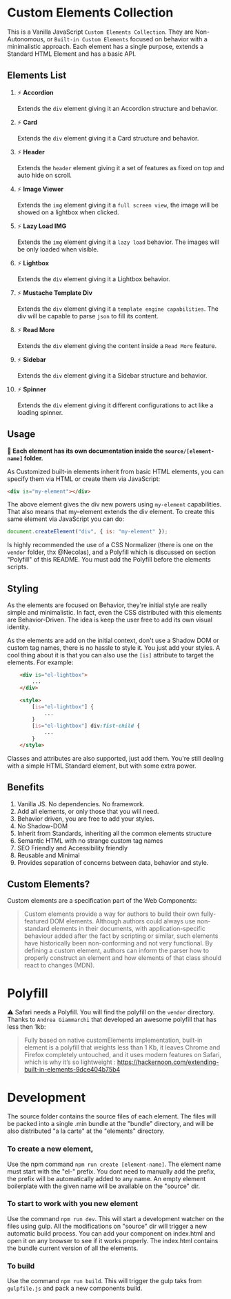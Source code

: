 # Custom Elements Collection

This is a Vanilla JavaScript `Custom Elements Collection`. They are Non-Autonomous, or `Built-in Custom Elements` focused on behavior with a minimalistic approach. Each element has a single purpose, extends a Standard HTML Element and has a basic API.

## Elements List

01. :zap: **Accordion**

	Extends the `div` element giving it an Accordion structure and behavior.

02. :zap: **Card**

	Extends the `div` element giving it a Card structure and behavior.

03. :zap: **Header**

	Extends the `header` element giving it a set of features as fixed on top and auto hide on scroll.

04. :zap: **Image Viewer**

	Extends the `img` element giving it a `full screen view`, the image will be showed on a lightbox when clicked.

05. :zap: **Lazy Load IMG**

	Extends the `img` element giving it a `lazy load` behavior. The images will be only loaded when visible.

06. :zap: **Lightbox**

	Extends the `div` element giving it a Lightbox behavior.

07. :zap: **Mustache Template Div**

	Extends the `div` element giving it a `template engine capabilities`. The div will be capable to parse `json` to fill its content.

08. :zap: **Read More**

	Extends the `div` element giving the content inside a `Read More` feature.

09. :zap: **Sidebar**

	Extends the `div` element giving it a Sidebar structure and behavior.

10. :zap: **Spinner**

	Extends the `div` element giving it different configurations to act like a loading spinner.

## Usage

**:book: Each element has its own documentation inside the `source/[element-name]` folder.**

As Customized built-in elements inherit from basic HTML elements, you can specify them via HTML or create them via JavaScript:

```html
<div is="my-element"></div>
```

The above element gives the div new powers using `my-element` capabilities. That also means that my-element extends the div element. To create this same element via JavaScript you can do:

```javascript
document.createElement("div", { is: "my-element" });
```

Is highly recommended the use of a CSS Normalizer (there is one on the `vendor` folder, thx @Necolas), and a Polyfill which is discussed on section "Polyfill" of this README. You must add the Polyfill before the elements scripts.

## Styling

As the elements are focused on Behavior, they're initial style are really simple and minimalistic. In fact, even the CSS distributed with this elements are Behavior-Driven. The idea is keep the user free to add its own visual identity.

As the elements are add on the initial context, don't use a Shadow DOM or custom tag names, there is no hassle to style it. You just add your styles. A cool thing about it is that you can also use the `[is]` attribute to target the elements. For example:

```html
	<div is="el-lightbox">
		...
	</div>

	<style>
		[is="el-lightbox"] {
			...
		}
		[is="el-lightbox"] div:fist-child {
			...
		}
	</style>
```

Classes and attributes are also supported, just add them. You're still dealing with a simple HTML Standard element, but with some extra power.

## Benefits

1. Vanilla JS. No dependencies. No framework.
2. Add all elements, or only those that you will need.
3. Behavior driven, you are free to add your styles.
4. No Shadow-DOM
5. Inherit from Standards, inheriting all the common elements structure
6. Semantic HTML with no strange custom tag names
7. SEO Friendly and Accessibility friendly
8. Reusable and Minimal
9. Provides separation of concerns between data, behavior and style.

## Custom Elements?

Custom elements are a specification part of the Web Components:

> Custom elements provide a way for authors to build their own fully-featured DOM elements. Although authors could always use non-standard elements in their documents, with application-specific behaviour added after the fact by scripting or similar, such elements have historically been non-conforming and not very functional. By defining a custom element, authors can inform the parser how to properly construct an element and how elements of that class should react to changes (MDN).

# Polyfill

:warning: Safari needs a Polyfill. You will find the polyfill on the `vendor` directory.
Thanks to `Andrea Giammarchi` that developed an awesome polyfill that has less then 1kb:

> Fully based on native customElements implementation, built-in element is a polyfill that weights less than 1 Kb, it leaves Chrome and Firefox completely untouched, and it uses modern features on Safari, which is why it’s so lightweight : https://hackernoon.com/extending-built-in-elements-9dce404b75b4

# Development

The source folder contains the source files of each element. The files will be packed into a single .min bundle at the "bundle" directory, and will be also distributed "a la carte" at the "elements" directory.

### To create a new element,

Use the npm command `npm run create [element-name]`. The element name must start with the "el-" prefix. You dont need to manually add the prefix, the prefix will be automatically added to any name. An empty element boilerplate with the given name will be available on the "source" dir.

### To start to work with you new element

Use the command `npm run dev`. This will start a development watcher on the  files using gulp. All the modifications on "source" dir will trigger a new  automatic build process. You can add your component on index.html and open it on any browser to see if it works properly. The index.html contains the bundle current version of all the elements.

### To build

Use the command `npm run build`. This will trigger the gulp taks from `gulpfile.js` and pack a new components build.